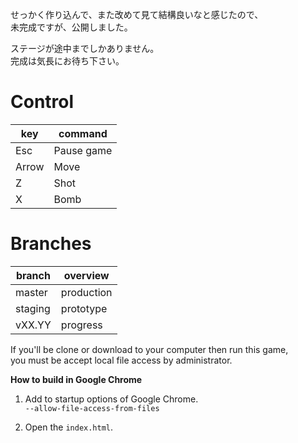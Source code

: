 せっかく作り込んで、また改めて見て結構良いなと感じたので、  
未完成ですが、公開しました。  

ステージが途中までしかありません。  
完成は気長にお待ち下さい。

# Control

| key | command
| - | -
| Esc | Pause game
| Arrow | Move
| Z | Shot
| X | Bomb

# Branches
| branch | overview |
| - | - |
| master | production |
| staging | prototype |
| vXX.YY | progress |

If you'll be clone or download to your computer then run this game,  
you must be accept local file access by administrator.

**How to build in Google Chrome**

1. Add to startup options of Google Chrome.  
`--allow-file-access-from-files`

2. Open the `index.html`.
